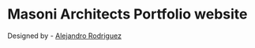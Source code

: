 # Masoni Architects Portfolio website

Designed by - [Alejandro Rodriguez](http://github.com/arod40)
